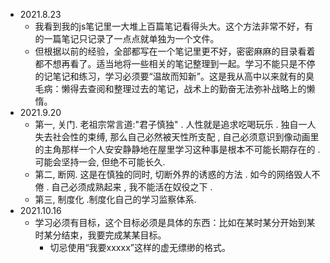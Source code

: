 - 2021.8.23
  - 我看到我的js笔记里一大堆上百篇笔记看得头大。这个方法非常不好，有的一篇笔记只记录了一点点就单独为一个文件。
  - 但根据以前的经验，全部都写在一个笔记里更不好，密密麻麻的目录看着都不想再看了。适当地将一些相关的笔记整理到一起。学习不能只是不停的记笔记和练习，学习必须要“温故而知新”。这是我从高中以来就有的臭毛病：懒得去查阅和整理过去的笔记，战术上的勤奋无法弥补战略上的懒惰。
- 2021.9.20
  - 第一, 关门. 老祖宗常言道:"君子慎独" . 人性就是追求吃喝玩乐 . 独自一人失去社会性的束缚, 那么自己必然被天性所支配 , 自己必须意识到像动画里的主角那样一个人安安静静地在屋里学习这种事是根本不可能长期存在的 .  可能会坚持一会, 但绝不可能长久.
  - 第二, 断网. 这是在慎独的同时, 切断外界的诱惑的方法 . 如今的网络毁人不倦 . 自己必须成熟起来 , 我不能活在奴役之下 .
  - 第三, 制度化 .制度化自己的学习监察体系.
- 2021.10.16
  - 学习必须有目标，这个目标必须是具体的东西：比如在某时某分开始到某时某分结束，我要完成某某目标。
    - 切忌使用“我要xxxxx”这样的虚无缥缈的格式。
